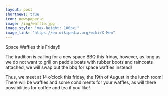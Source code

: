 ```yaml
---
layout: post
shortnews: true
icon: newspaper-o
image: /img/waffle.jpg
image_style: "max-height: 100px;"
image_link: "https://en.wikipedia.org/wiki/X-Men"
---
```


Space Waffles this Friday!!

The tradition is calling for a new space BBQ this friday, however, as long as we do not want to grill on paddle boats with rubber boots and raincoats attached, we will swap out the bbq for space waffles instead!

Thus, we meet at 14 o’clock this friday, the 19th of August in the lunch room!
There will be waffles and some condiments for your waffles, as will there possibilities for coffee and tea if you like!
